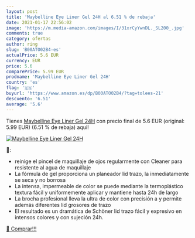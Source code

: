 ```yaml
---
layout: post
title: 'Maybelline Eye Liner Gel 24H al 6.51 % de rebaja'
date: 2021-01-17 22:56:02
image: 'https://m.media-amazon.com/images/I/31xrCyYwnDL._SL200_.jpg'
comments: true
category: ofertas
author: ring
slug: 'B00ATO02B4-es'
actualPrice: 5.6 EUR
currency: EUR
price: 5.6
comparePrice: 5.99 EUR
prodname: 'Maybelline Eye Liner Gel 24H'
country: 'es'
flag: '🇪🇸'
buyurl: 'https://www.amazon.es/dp/B00ATO02B4/?tag=tolees-21'
descuento: '6.51'
average: '5.6'
---
```


Tienes [Maybelline Eye Liner Gel 24H](https://www.amazon.es/dp/B00ATO02B4/?tag=tolees-21) con precio final de  5.6 EUR (original: 5.99 EUR) (6.51 %  de rebaja) aqui!

[![Maybelline Eye Liner Gel 24H](https://m.media-amazon.com/images/I/31xrCyYwnDL._SL200_.jpg)](https://www.amazon.es/dp/B00ATO02B4/?tag=tolees-21)

🔎:

- reinige el pincel de maquillaje de ojos regularmente con Cleaner para resistente al agua de maquillaje
- La fórmula de gel proporciona un planeador lid trazo, la inmediatamente se seca y no borrosa
- La intensa, impermeable de color se puede mediante la termoplástico textura fácil y uniformemente aplicar y mantiene hasta 24h de largo
- La brocha profesional lleva la ultra de color con precisión a y permite además diferentes lid grosores de trazo
- El resultado es un dramática de Schöner lid trazo fácil y expresivo en intensos colores y con sujeción 24h.

[🛒 Comprar!!!](https://www.amazon.es/dp/B00ATO02B4/?tag=tolees-21)
